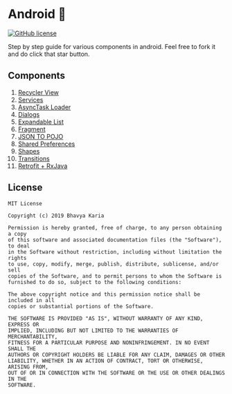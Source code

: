 # Android 📱
[![GitHub license](https://img.shields.io/github/license/mashape/apistatus.svg)]()

Step by step guide for various components in android. Feel free to fork it and do click that star button.

## Components
1. [Recycler View](https://github.com/bhavyakaria/Android/tree/master/RecyclerView)
2. [Services](https://github.com/bhavyakaria/Android/tree/master/Services)
2. [AsyncTask Loader](https://github.com/bhavyakaria/Android/tree/asynctaskloader)
3. [Dialogs](https://github.com/bhavyakaria/Android/tree/dialogs)
4. [Expandable List](https://github.com/bhavyakaria/Android/tree/expandable_list)
5. [Fragment](https://github.com/bhavyakaria/Android/tree/fragment)
6. [JSON TO POJO](https://github.com/bhavyakaria/Android/tree/json_to_pojo)
7. [Shared Preferences](https://github.com/bhavyakaria/Android/tree/settings_screen_using_preferences)
8. [Shapes](https://github.com/bhavyakaria/Android/tree/shapes)
9. [Transitions](https://github.com/bhavyakaria/Android/tree/transition_animations)
10. [Retrofit + RxJava](https://github.com/bhavyakaria/Android/tree/master/RetrofitRxJava)

## License
```
MIT License

Copyright (c) 2019 Bhavya Karia

Permission is hereby granted, free of charge, to any person obtaining a copy
of this software and associated documentation files (the "Software"), to deal
in the Software without restriction, including without limitation the rights
to use, copy, modify, merge, publish, distribute, sublicense, and/or sell
copies of the Software, and to permit persons to whom the Software is
furnished to do so, subject to the following conditions:

The above copyright notice and this permission notice shall be included in all
copies or substantial portions of the Software.

THE SOFTWARE IS PROVIDED "AS IS", WITHOUT WARRANTY OF ANY KIND, EXPRESS OR
IMPLIED, INCLUDING BUT NOT LIMITED TO THE WARRANTIES OF MERCHANTABILITY,
FITNESS FOR A PARTICULAR PURPOSE AND NONINFRINGEMENT. IN NO EVENT SHALL THE
AUTHORS OR COPYRIGHT HOLDERS BE LIABLE FOR ANY CLAIM, DAMAGES OR OTHER
LIABILITY, WHETHER IN AN ACTION OF CONTRACT, TORT OR OTHERWISE, ARISING FROM,
OUT OF OR IN CONNECTION WITH THE SOFTWARE OR THE USE OR OTHER DEALINGS IN THE
SOFTWARE.
```
